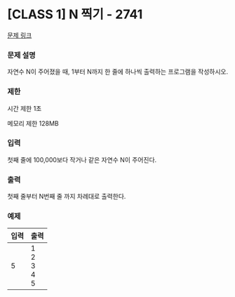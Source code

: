 # [CLASS 1] N 찍기 - 2741

[문제 링크](https://www.acmicpc.net/problem/2741)

<!-- [블로그 링크](https://heui-yong.github.io/백준/post-백준-2675/) -->

### 문제 설명

<p>자연수 N이 주어졌을 때, 1부터 N까지 한 줄에 하나씩 출력하는 프로그램을 작성하시오.</p>

### 제한

 <p>시간 제한 1초</p>
 <p>메모리 제한 128MB</p>

### 입력 

 <p>첫째 줄에 100,000보다 작거나 같은 자연수 N이 주어진다. </p>

### 출력 

 <p>첫째 줄부터 N번째 줄 까지 차례대로 출력한다.</p>

### 예제 
| 입력          | 출력    |
|:-------------|:-------|
|5| 1<br>2<br>3<br>4<br>5|
